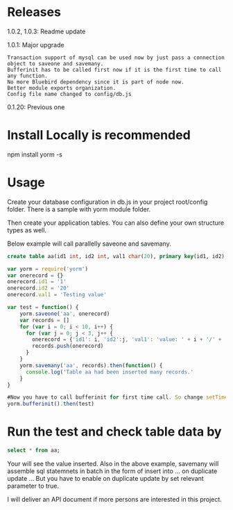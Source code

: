 # Releases

1.0.2, 1.0.3: Readme update

1.0.1: Major upgrade

    Transaction support of mysql can be used now by just pass a connection object to saveone and savemany.
    Bufferinit has to be called first now if it is the first time to call any function.
    No more Bluebird dependency since it is part of node now.
    Better module exports organization.
    Config file name changed to config/db.js

0.1.20: Previous one

# Install Locally is recommended

npm install yorm -s

# Usage

Create your database configuration in db.js in your project root/config folder. There is a sample with yorm module folder.

Then create your application tables. You can also define your own structure types as well.

Below example will call parallelly saveone and savemany.

```sql
create table aa(id1 int, id2 int, val1 char(20), primary key(id1, id2)
```

```javascript
var yorm = require('yorm')
var onerecord = {}
onerecord.id1 = '1'
onerecord.id2 = '20'
onerecord.val1 = 'Testing value'

var test = function() {
    yorm.saveone('aa', onerecord)
    var records = []
    for (var i = 0; i < 10, i++) {
      for (var j = 0; j < 3, j++ {
        onerecord = {'id1': i, 'id2':j, 'val1': 'value: ' + i + '/' + 'j'}
        records.push(onerecord)
      }
    }
    yorm.savemany('aa', records).then(function() {
      console.log('Table aa had been inserted many records.'
    }
}

#Now you have to call bufferinit for first time call. So change setTimeout(test, 1000) to below:
yorm.bufferinit().then(test)
```

# Run the test and check table data by

```sql
select * from aa;
```

Your will see the value inserted. Also in the above example, savemany will assemble sql statemnets in batch in the form of insert into ... on duplicate update ... But you have to enable on duplicate update by set relevant parameter to true.

I will deliver an API document if more persons are interested in this project.
